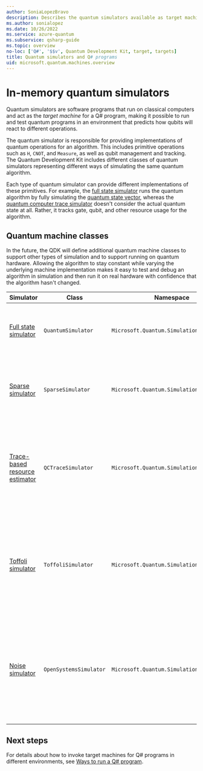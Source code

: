 ```yaml
---
author: SoniaLopezBravo
description: Describes the quantum simulators available as target machines for Q# programs.
ms.author: sonialopez
ms.date: 10/26/2022
ms.service: azure-quantum
ms.subservice: qsharp-guide
ms.topic: overview
no-loc: ['Q#', '$$v', Quantum Development Kit, target, targets]
title: Quantum simulators and Q# programs
uid: microsoft.quantum.machines.overview
---
```


# In-memory quantum simulators

Quantum simulators are software programs that run on classical computers and act as the *target machine* for a Q# program, making it possible to run and test quantum programs in an environment that predicts how qubits will react to different operations. 

The quantum simulator is responsible for providing implementations of quantum operations for an algorithm. This includes primitive operations such as `H`, `CNOT`, and `Measure`, as well as qubit management and tracking. The Quantum Development Kit includes different classes of quantum simulators representing different ways of simulating the same quantum algorithm.

Each type of quantum simulator can provide different implementations of these primitives. For example, the [full state simulator](xref:microsoft.quantum.machines.overview.full-state-simulator) runs the quantum algorithm by fully simulating the [quantum state vector](xref:microsoft.quantum.glossary-qdk#quantum-state), whereas the [quantum computer trace simulator](xref:microsoft.quantum.machines.overview.qc-trace-simulator.intro) doesn't consider the actual quantum state at all. Rather, it tracks gate, qubit, and other resource usage for the algorithm.

## Quantum machine classes

In the future, the QDK will define additional quantum machine classes to support other types of simulation and to support running on quantum hardware. Allowing the algorithm to stay constant while varying the underlying machine implementation makes it easy to test and debug an algorithm in simulation and then run it on real hardware with confidence that the algorithm hasn't changed.

|Simulator |Class| Namespace|Description|
|-----|------|---|------|
|[Full state simulator](xref:microsoft.quantum.machines.overview.full-state-simulator)| `QuantumSimulator` | `Microsoft.Quantum.Simulation.Simulators`| Runs and debugs quantum algorithms, and is limited to about 30 qubits. |
|[Sparse simulator](xref:microsoft.quantum.machines.overview.sparse-simulator)| `SparseSimulator` | `Microsoft.Quantum.Simulation.Simulators`| Simulates quantum algorithms with sparse states, small number of states in superposition.|
|[Trace-based resource estimator](xref:microsoft.quantum.machines.overview.qc-trace-simulator.intro)|  `QCTraceSimulator` | `Microsoft.Quantum.Simulation.Simulators`| Runs advanced analysis of resources consumptions for the algorithm's entire call-graph, and supports thousands of qubits.|
|[Toffoli simulator](xref:microsoft.quantum.machines.overview.toffoli-simulator)| `ToffoliSimulator` | `Microsoft.Quantum.Simulation.Simulators`|Simulates quantum algorithms that are limited to `X`, `CNOT`, and multi-controlled `X` quantum operations, and supports million of qubits. |
|[Noise simulator](xref:microsoft.quantum.machines.overview.noise-simulator)| `OpenSystemsSimulator` | `Microsoft.Quantum.Simulation.Simulators`|Simulates quantum algorithms under the presence of noise, and also the *stabilizer representation* (also known as CHP simulation) of quantum algorithms.|

## Next steps

For details about how to invoke target machines for Q# programs in different environments, see [Ways to run a Q# program](xref:microsoft.quantum.user-guide-qdk.overview.host-programs).
